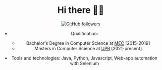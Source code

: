 <div align=center>
    <center><h1>Hi there 👋🏻</h1></center>
<div>

![GitHub followers](https://img.shields.io/github/followers/jmngeo?style=social)


- Qualification: 
    - Bachelor's Degree in Computer Science at [MEC](https://www.mec.ac.in) [2015-2019]
    - Masters in Computer Science at [UPB](https://www.uni-paderborn.de/en) [2021-present]

- Tools and technologies:
    Java, Python, Javascript, Web-app automation with Selenium
